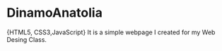# DinamoAnatolia
{HTML5, CSS3,JavaScript}
It is a simple webpage I created for my Web Desing Class. 
